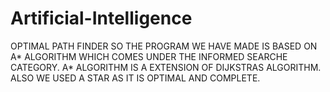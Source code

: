 # Artificial-Intelligence

OPTIMAL PATH FINDER
SO THE PROGRAM WE HAVE MADE IS BASED ON A* ALGORITHM WHICH COMES UNDER THE INFORMED SEARCHE CATEGORY.
A* ALGORITHM IS A EXTENSION OF DIJKSTRAS ALGORITHM.
ALSO WE USED A STAR AS IT IS OPTIMAL AND COMPLETE.
